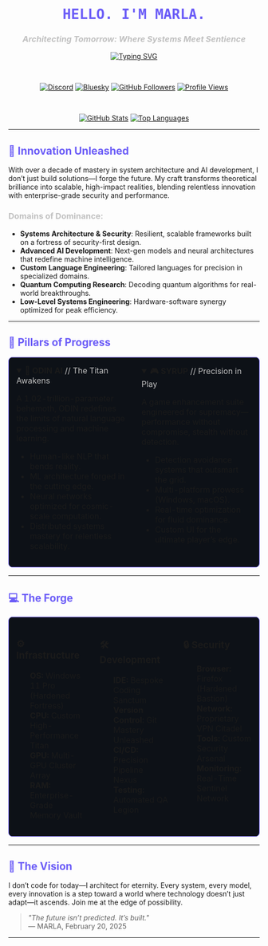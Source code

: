 <div align="center">

# <span style="color: #6B5CF7; font-family: 'JetBrains Mono', monospace;">HELLO. I'M MARLA.</span>

### <span style="color: #C0C0C0; font-style: italic;">Architecting Tomorrow: Where Systems Meet Sentience</span>

[![Typing SVG](https://readme-typing-svg.demolab.com?font=JetBrains+Mono&size=24&pause=1000&color=6B5CF7&center=true&vCenter=true&random=false&width=600&lines=Systems+Architecture+%26+Security;Advanced+AI+Development;Custom+Language+Engineering;Quantum+Computing+Research;Low-Level+Systems+Engineering)](https://git.io/typing-svg)

<br>

[<img src="https://img.shields.io/badge/Discord-%235865F2.svg?style=for-the-badge&logo=discord&logoColor=white" alt="Discord">](https://discord.gg/WJUheEQtuS)
[<img src="https://img.shields.io/badge/Bluesky-%2300acee.svg?style=for-the-badge&logo=bluesky&logoColor=white" alt="Bluesky">](https://bsky.app/profile/hxch.bsky.social)
[<img src="https://img.shields.io/github/followers/dragonboe?style=for-the-badge&color=6B5CF7" alt="GitHub Followers">](https://github.com/dragonboe)
[<img src="https://komarev.com/ghpvc/?username=dragonboe&style=for-the-badge&color=6B5CF7" alt="Profile Views">](https://github.com/dragonboe)

<br>

[![GitHub Stats](https://github-readme-stats.vercel.app/api?username=dragonboe&show_icons=true&theme=aura&border_color=6B5CF7&hide_border=true&bg_color=0D1117&rank_icon=github&include_all_commits=true&count_private=true)](https://github.com/dragonboe)
[![Top Languages](https://github-readme-stats.vercel.app/api/top-langs/?username=dragonboe&layout=compact&theme=aura&border_color=6B5CF7&hide_border=true&bg_color=0D1117)](https://github.com/dragonboe)

</div>

---

## <span style="color: #6B5CF7;">🔮 Innovation Unleashed</span>

With over a decade of mastery in system architecture and AI development, I don’t just build solutions—I forge the future. My craft transforms theoretical brilliance into scalable, high-impact realities, blending relentless innovation with enterprise-grade security and performance.

### <span style="color: #C0C0C0;">Domains of Dominance:</span>
- **Systems Architecture & Security**: Resilient, scalable frameworks built on a fortress of security-first design.  
- **Advanced AI Development**: Next-gen models and neural architectures that redefine machine intelligence.  
- **Custom Language Engineering**: Tailored languages for precision in specialized domains.  
- **Quantum Computing Research**: Decoding quantum algorithms for real-world breakthroughs.  
- **Low-Level Systems Engineering**: Hardware-software synergy optimized for peak efficiency.

---

## <span style="color: #6B5CF7;">🎯 Pillars of Progress</span>

<div align="center">
  <table style="border: 1px solid #6B5CF7; border-radius: 8px; background: #0D1117;">
    <tr>
      <td width="50%" valign="top" style="padding: 15px;">
        <details open>
          <summary><b>🤖 ODIN AI</b> <span style="color: #C0C0C0;">// The Titan Awakens</span></summary>
          <p>
            A 1.02-trillion-parameter behemoth, ODIN redefines the limits of natural language processing and machine learning.
          </p>
          <ul>
            <li>Human-like NLP that bends reality.</li>
            <li>ML architecture forged in the cutting edge.</li>
            <li>Neural networks optimized for cosmic-scale computation.</li>
            <li>Distributed systems mastery for relentless scalability.</li>
          </ul>
        </details>
      </td>
      <td width="50%" valign="top" style="padding: 15px;">
        <details open>
          <summary><b>🎮 SYRUP</b> <span style="color: #C0C0C0;">// Precision in Play</span></summary>
          <p>
            A game enhancement suite engineered for supremacy—performance without compromise, stealth without detection.
          </p>
          <ul>
            <li>Detection avoidance systems that outsmart the grid.</li>
            <li>Multi-platform prowess (Windows, macOS).</li>
            <li>Real-time optimization for fluid dominance.</li>
            <li>Custom UI for the ultimate player’s edge.</li>
          </ul>
        </details>
      </td>
    </tr>
  </table>
</div>

---

## <span style="color: #6B5CF7;">💻 The Forge</span>

<div align="center">
  <table style="border: 1px solid #6B5CF7; border-radius: 8px; background: #0D1117;">
    <tr>
      <td width="33%" valign="top" style="padding: 15px;">
        <h3>⚙️ Infrastructure</h3>
        <ul style="list-style-type: none;">
          <li><b>OS:</b> Windows 11 Pro (Hardened Fortress)</li>
          <li><b>CPU:</b> Custom High-Performance Titan</li>
          <li><b>GPU:</b> Multi-GPU Cluster Array</li>
          <li><b>RAM:</b> Enterprise-Grade Memory Vault</li>
        </ul>
      </td>
      <td width="33%" valign="top" style="padding: 15px;">
        <h3>🛠️ Development</h3>
        <ul style="list-style-type: none;">
          <li><b>IDE:</b> Bespoke Coding Sanctum</li>
          <li><b>Version Control:</b> Git Mastery Unleashed</li>
          <li><b>CI/CD:</b> Precision Pipeline Nexus</li>
          <li><b>Testing:</b> Automated QA Legion</li>
        </ul>
      </td>
      <td width="33%" valign="top" style="padding: 15px;">
        <h3>🔒 Security</h3>
        <ul style="list-style-type: none;">
          <li><b>Browser:</b> Firefox (Hardened Bastion)</li>
          <li><b>Network:</b> Proprietary VPN Citadel</li>
          <li><b>Tools:</b> Custom Security Arsenal</li>
          <li><b>Monitoring:</b> Real-Time Sentinel Network</li>
        </ul>
      </td>
    </tr>
  </table>
</div>

---

## <span style="color: #6B5CF7;">🌌 The Vision</span>

I don’t code for today—I architect for eternity. Every system, every model, every innovation is a step toward a world where technology doesn’t just adapt—it ascends. Join me at the edge of possibility.

> *"The future isn’t predicted. It’s built."*  
> — MARLA, February 20, 2025

---
